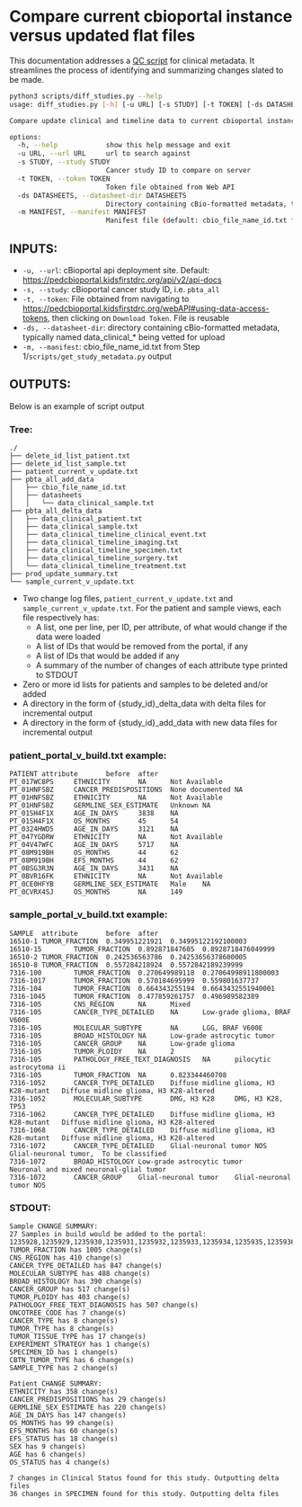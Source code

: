 # Compare current cbioportal instance versus updated flat files
This documentation addresses a [QC script](../scripts/diff_studies.py) for clinical metadata. It streamlines the process of identifying and summarizing changes slated to be made.

```sh
python3 scripts/diff_studies.py --help
usage: diff_studies.py [-h] [-u URL] [-s STUDY] [-t TOKEN] [-ds DATASHEETS] [-m MANIFEST]

Compare update clinical and timeline data to current cbioportal instance. Outputs changes summaries, id lists, and delta files. Recommend running cbioportal_etl/scripts/get_study_metadata.py to get file inputs

options:
  -h, --help            show this help message and exit
  -u URL, --url URL     url to search against
  -s STUDY, --study STUDY
                        Cancer study ID to compare on server
  -t TOKEN, --token TOKEN
                        Token file obtained from Web API
  -ds DATASHEETS, --datasheet-dir DATASHEETS
                        Directory containing cBio-formatted metadata, typically named data_clinical_*
  -m MANIFEST, --manifest MANIFEST
                        Manifest file (default: cbio_file_name_id.txt from Step 1 output)
```

## INPUTS:
 - `-u, --url`: cBioportal api deployment site. Default: https://pedcbioportal.kidsfirstdrc.org/api/v2/api-docs
 - `-s, --study`: cBioportal cancer study ID, i.e. `pbta_all`
 - `-t, --token`: File obtained from navigating to https://pedcbioportal.kidsfirstdrc.org/webAPI#using-data-access-tokens, then clicking on `Download Token`. File is reusable
 - `-ds, --datasheet-dir`: directory containing cBio-formatted metadata, typically named data_clinical_* being vetted for upload
 - `-m, --manifest`: cbio_file_name_id.txt from Step 1/`scripts/get_study_metadata.py` output

## OUTPUTS:
Below is an example of script output
### Tree:
```
./
├── delete_id_list_patient.txt
├── delete_id_list_sample.txt
├── patient_current_v_update.txt
├── pbta_all_add_data
│   ├── cbio_file_name_id.txt
│   ├── datasheets
│   │   └── data_clinical_sample.txt
├── pbta_all_delta_data
│   ├── data_clinical_patient.txt
│   ├── data_clinical_sample.txt
│   ├── data_clinical_timeline_clinical_event.txt
│   ├── data_clinical_timeline_imaging.txt
│   ├── data_clinical_timeline_specimen.txt
│   ├── data_clinical_timeline_surgery.txt
│   └── data_clinical_timeline_treatment.txt
├── prod_update_summary.txt
└── sample_current_v_update.txt
```
 - Two change log files, `patient_current_v_update.txt` and `sample_current_v_update.txt`.
For the patient and sample views, each file respectively has:
   - A list, one per line, per ID, per attribute, of what would change if the data were loaded
   - A list of IDs that would be removed from the portal, if any
   - A list of IDs that would be added if any
   - A summary of the number of changes of each attribute type printed to STDOUT
 - Zero or more id lists for patients and samples to be deleted and/or added
 - A directory in the form of {study_id}_delta_data with delta files for incremental output
 - A directory in the form of {study_id}_add_data with new data files for incremental output

### patient_portal_v_build.txt example:
```
PATIENT attribute       before  after
PT_017WC8PS     ETHNICITY       NA      Not Available
PT_01HNFSBZ     CANCER_PREDISPOSITIONS  None documented NA
PT_01HNFSBZ     ETHNICITY       NA      Not Available
PT_01HNFSBZ     GERMLINE_SEX_ESTIMATE   Unknown NA
PT_01SH4F1X     AGE_IN_DAYS     3838    NA
PT_01SH4F1X     OS_MONTHS       45      54
PT_0324HWD5     AGE_IN_DAYS     3121    NA
PT_047YGDRW     ETHNICITY       NA      Not Available
PT_04V47WFC     AGE_IN_DAYS     5717    NA
PT_08M919BH     OS_MONTHS       44      62
PT_08M919BH     EFS_MONTHS      44      62
PT_0BSG3R3N     AGE_IN_DAYS     3431    NA
PT_0BVR16FK     ETHNICITY       NA      Not Available
PT_0CE0HFYB     GERMLINE_SEX_ESTIMATE   Male    NA
PT_0CVRX4SJ     OS_MONTHS       NA      149
```

### sample_portal_v_build.txt example:
```
SAMPLE  attribute       before  after
16510-1 TUMOR_FRACTION  0.349951221921  0.34995122192100003
16510-15        TUMOR_FRACTION  0.892871847605  0.8928718476049999
16510-2 TUMOR_FRACTION  0.242536563786  0.24253656378600005
16510-8 TUMOR_FRACTION  0.557284218924  0.5572842189239999
7316-100        TUMOR_FRACTION  0.270649989118  0.27064998911800003
7316-1017       TUMOR_FRACTION  0.570184695999  0.559801637737
7316-104        TUMOR_FRACTION  0.664343255194  0.6643432551940001
7316-1045       TUMOR_FRACTION  0.477859261757  0.496989582389
7316-105        CNS_REGION      NA      Mixed
7316-105        CANCER_TYPE_DETAILED    NA      Low-grade glioma, BRAF V600E
7316-105        MOLECULAR_SUBTYPE       NA      LGG, BRAF V600E
7316-105        BROAD_HISTOLOGY NA      Low-grade astrocytic tumor
7316-105        CANCER_GROUP    NA      Low-grade glioma
7316-105        TUMOR_PLOIDY    NA      2
7316-105        PATHOLOGY_FREE_TEXT_DIAGNOSIS   NA      pilocytic astrocytoma ii
7316-105        TUMOR_FRACTION  NA      0.823344460708
7316-1052       CANCER_TYPE_DETAILED    Diffuse midline glioma, H3 K28-mutant   Diffuse midline glioma, H3 K28-altered
7316-1052       MOLECULAR_SUBTYPE       DMG, H3 K28     DMG, H3 K28, TP53
7316-1062       CANCER_TYPE_DETAILED    Diffuse midline glioma, H3 K28-mutant   Diffuse midline glioma, H3 K28-altered
7316-1068       CANCER_TYPE_DETAILED    Diffuse midline glioma, H3 K28-mutant   Diffuse midline glioma, H3 K28-altered
7316-1072       CANCER_TYPE_DETAILED    Glial-neuronal tumor NOS        Glial-neuronal tumor,  To be classified
7316-1072       BROAD_HISTOLOGY Low-grade astrocytic tumor      Neuronal and mixed neuronal-glial tumor
7316-1072       CANCER_GROUP    Glial-neuronal tumor    Glial-neuronal tumor NOS
```

### STDOUT:
```
Sample CHANGE SUMMARY:
27 Samples in build would be added to the portal: 1235928,1235929,1235930,1235931,1235932,1235933,1235934,1235935,1235936,1235937,1235938,1235939,1235940,1235941,1235981,1240110,1240112,1240114,1240116,1242273,1242274,1242276,1250775,1250776,1250777,1250778,1273223
TUMOR_FRACTION has 1005 change(s)
CNS_REGION has 410 change(s)
CANCER_TYPE_DETAILED has 847 change(s)
MOLECULAR_SUBTYPE has 488 change(s)
BROAD_HISTOLOGY has 390 change(s)
CANCER_GROUP has 517 change(s)
TUMOR_PLOIDY has 403 change(s)
PATHOLOGY_FREE_TEXT_DIAGNOSIS has 507 change(s)
ONCOTREE_CODE has 7 change(s)
CANCER_TYPE has 8 change(s)
TUMOR_TYPE has 8 change(s)
TUMOR_TISSUE_TYPE has 17 change(s)
EXPERIMENT_STRATEGY has 1 change(s)
SPECIMEN_ID has 1 change(s)
CBTN_TUMOR_TYPE has 6 change(s)
SAMPLE_TYPE has 2 change(s)

Patient CHANGE SUMMARY:
ETHNICITY has 358 change(s)
CANCER_PREDISPOSITIONS has 29 change(s)
GERMLINE_SEX_ESTIMATE has 220 change(s)
AGE_IN_DAYS has 147 change(s)
OS_MONTHS has 99 change(s)
EFS_MONTHS has 60 change(s)
EFS_STATUS has 18 change(s)
SEX has 9 change(s)
AGE has 6 change(s)
OS_STATUS has 4 change(s)

7 changes in Clinical Status found for this study. Outputting delta files
36 changes in SPECIMEN found for this study. Outputting delta files
```